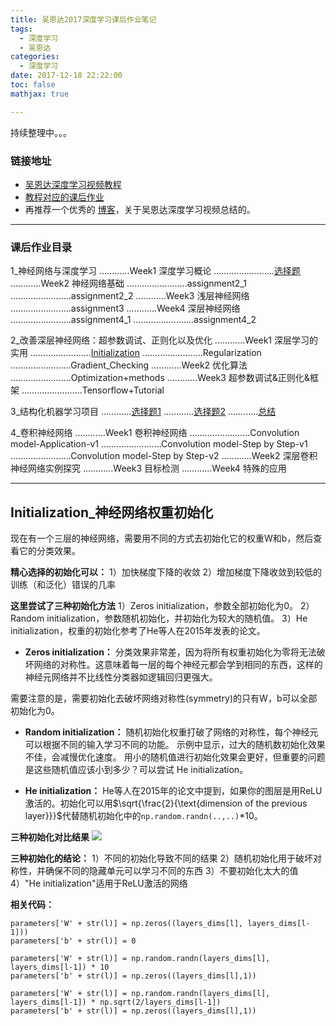 ```yaml
---
title: 吴恩达2017深度学习课后作业笔记
tags:
  - 深度学习
  - 吴恩达
categories:
  - 深度学习
date: 2017-12-18 22:22:00
toc: false
mathjax: true

---
```


持续整理中。。。

### 链接地址
- [吴恩达深度学习视频教程](http://mooc.study.163.com/smartSpec/detail/1001319001.htm)
- [教程对应的课后作业](https://github.com/Wasim37/deeplearning-assignment)
- 再推荐一个优秀的 [博客](http://kyonhuang.top/Andrew-Ng-Deep-Learning-notes/#/)，关于吴恩达深度学习视频总结的。

---

### 课后作业目录

1_神经网络与深度学习
............Week1 深度学习概论
........................[选择题](https://hexo-blog-wasim.oss-cn-shenzhen.aliyuncs.com/%E5%90%B4%E6%81%A9%E8%BE%BE%E6%B7%B1%E5%BA%A6%E5%AD%A6%E4%B9%A0%E8%AF%BE%E5%90%8E%E4%BD%9C%E4%B8%9A/%E7%AC%AC%E4%B8%80%E8%AF%BE%E7%AC%AC%E4%B8%80%E5%91%A8%E8%AF%BE%E5%90%8E%E4%BD%9C%E4%B8%9A.png)
............Week2 神经网络基础<!--more-->
........................assignment2_1
........................assignment2_2
............Week3 浅层神经网络
........................assignment3
............Week4 深层神经网络
........................assignment4_1
........................assignment4_2

2_改善深层神经网络：超参数调试、正则化以及优化
............Week1 深层学习的实用
........................[Initialization](#Initialization)
........................Regularization
........................Gradient_Checking
............Week2 优化算法
........................Optimization+methods
............Week3 超参数调试&正则化&框架
........................Tensorflow+Tutorial

3_结构化机器学习项目
............[选择题1](https://hexo-blog-wasim.oss-cn-shenzhen.aliyuncs.com/%E5%90%B4%E6%81%A9%E8%BE%BE%E6%B7%B1%E5%BA%A6%E5%AD%A6%E4%B9%A0%E8%AF%BE%E5%90%8E%E4%BD%9C%E4%B8%9A/%E7%AC%AC%E4%B8%89%E8%AF%BE_%E7%BB%93%E6%9E%84%E5%8C%96%E6%9C%BA%E5%99%A8%E5%AD%A6%E4%B9%A0_%E8%AF%BE%E5%90%8E%E4%BD%9C%E4%B8%9A_1.png)
............[选择题2](https://hexo-blog-wasim.oss-cn-shenzhen.aliyuncs.com/%E5%90%B4%E6%81%A9%E8%BE%BE%E6%B7%B1%E5%BA%A6%E5%AD%A6%E4%B9%A0%E8%AF%BE%E5%90%8E%E4%BD%9C%E4%B8%9A/%E7%AC%AC%E4%B8%89%E8%AF%BE_%E7%BB%93%E6%9E%84%E5%8C%96%E6%9C%BA%E5%99%A8%E5%AD%A6%E4%B9%A0_%E8%AF%BE%E5%90%8E%E4%BD%9C%E4%B8%9A_2.png)
............[总结](http://wangxin123.com/2017/12/10/%E6%9C%BA%E5%99%A8%E5%AD%A6%E4%B9%A0%E5%BC%80%E5%8F%91%E7%AD%96%E7%95%A5%E6%80%BB%E7%BB%93/)

4_卷积神经网络
............Week1 卷积神经网络
........................Convolution model-Application-v1
........................Convolution model-Step by Step-v1
........................Convolution model-Step by Step-v2
............Week2 深层卷积神经网络实例探究
............Week3 目标检测
............Week4 特殊的应用

---

### <h2 id="Initialization">Initialization_神经网络权重初始化</h2>

现在有一个三层的神经网络，需要用不同的方式去初始化它的权重W和b，然后查看它的分类效果。

**精心选择的初始化可以：**
1）加快梯度下降的收敛
2）增加梯度下降收敛到较低的训练（和泛化）错误的几率

**这里尝试了三种初始化方法**
1）Zeros initialization，参数全部初始化为0。
2）Random initialization，参数随机初始化，并初始化为较大的随机值。
3）He initialization，权重的初始化参考了He等人在2015年发表的论文。

- **Zeros initialization：**
分类效果非常差，因为将所有权重初始化为零将无法破坏网络的对称性。这意味着每一层的每个神经元都会学到相同的东西，这样的神经元网络并不比线性分类器如逻辑回归更强大。

需要注意的是，需要初始化去破坏网络对称性(symmetry)的只有W，b可以全部初始化为0。

- **Random initialization：**
随机初始化权重打破了网络的对称性，每个神经元可以根据不同的输入学习不同的功能。
示例中显示，过大的随机数初始化效果不佳，会减慢优化速度。
用小的随机值进行初始化效果会更好，但重要的问题是这些随机值应该小到多少？可以尝试 He initialization。

- **He initialization：**
He等人在2015年的论文中提到，如果你的图层是用ReLU激活的。初始化可以用$\sqrt{\frac{2}{\text{dimension of the previous layer}}}$代替随机初始化中的`np.random.randn(..,..)`*10。

**三种初始化对比结果**
![](https://hexo-blog-wasim.oss-cn-shenzhen.aliyuncs.com/20180202173608.png)

**三种初始化的结论：**
1）不同的初始化导致不同的结果
2）随机初始化用于破坏对称性，并确保不同的隐藏单元可以学习不同的东西
3）不要初始化太大的值
4）"He initialization"适用于ReLU激活的网络


**相关代码：**
```
parameters['W' + str(l)] = np.zeros((layers_dims[l], layers_dims[l-1]))
parameters['b' + str(l)] = 0

parameters['W' + str(l)] = np.random.randn(layers_dims[l], layers_dims[l-1]) * 10
parameters['b' + str(l)] = np.zeros((layers_dims[l],1))

parameters['W' + str(l)] = np.random.randn(layers_dims[l], layers_dims[l-1]) * np.sqrt(2/layers_dims[l-1])
parameters['b' + str(l)] = np.zeros((layers_dims[l],1))
```




